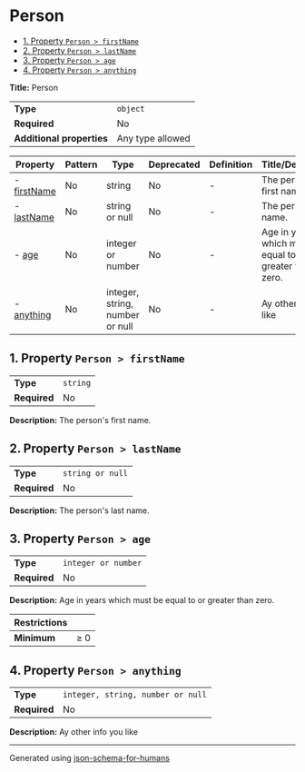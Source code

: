 # Person

- [1. Property `Person > firstName`](#firstName)
- [2. Property `Person > lastName`](#lastName)
- [3. Property `Person > age`](#age)
- [4. Property `Person > anything`](#anything)

**Title:** Person

|                           |                  |
| ------------------------- | ---------------- |
| **Type**                  | `object`         |
| **Required**              | No               |
| **Additional properties** | Any type allowed |

| Property                   | Pattern | Type                            | Deprecated | Definition | Title/Description                                         |
| -------------------------- | ------- | ------------------------------- | ---------- | ---------- | --------------------------------------------------------- |
| - [firstName](#firstName ) | No      | string                          | No         | -          | The person's first name.                                  |
| - [lastName](#lastName )   | No      | string or null                  | No         | -          | The person's last name.                                   |
| - [age](#age )             | No      | integer or number               | No         | -          | Age in years which must be equal to or greater than zero. |
| - [anything](#anything )   | No      | integer, string, number or null | No         | -          | Ay other info you like                                    |

## <a name="firstName"></a>1. Property `Person > firstName`

|              |          |
| ------------ | -------- |
| **Type**     | `string` |
| **Required** | No       |

**Description:** The person's first name.

## <a name="lastName"></a>2. Property `Person > lastName`

|              |                  |
| ------------ | ---------------- |
| **Type**     | `string or null` |
| **Required** | No               |

**Description:** The person's last name.

## <a name="age"></a>3. Property `Person > age`

|              |                     |
| ------------ | ------------------- |
| **Type**     | `integer or number` |
| **Required** | No                  |

**Description:** Age in years which must be equal to or greater than zero.

| Restrictions |        |
| ------------ | ------ |
| **Minimum**  | &ge; 0 |

## <a name="anything"></a>4. Property `Person > anything`

|              |                                   |
| ------------ | --------------------------------- |
| **Type**     | `integer, string, number or null` |
| **Required** | No                                |

**Description:** Ay other info you like

----------------------------------------------------------------------------------------------------------------------------
Generated using [json-schema-for-humans](https://github.com/coveooss/json-schema-for-humans)
